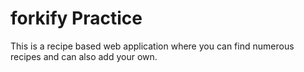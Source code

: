 # forkify Practice

This is a recipe based web application where you can find numerous recipes and can also add your own.
